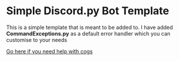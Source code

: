 # Simple Discord.py Bot Template
This is a simple template that is meant to be added to. I have added **CommandExceptions.py** as a default error handler which you can customise to your needs

[Go here if you need help with cogs](https://discordpy.readthedocs.io/en/stable/ext/commands/cogs.html)
